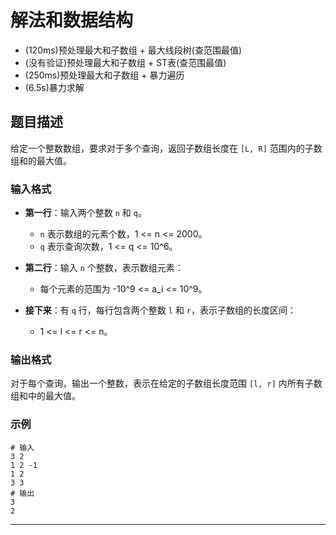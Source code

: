 # 解法和数据结构
- (120ms)预处理最大和子数组 + 最大线段树(查范围最值)
- (没有验证)预处理最大和子数组 + ST表(查范围最值)
- (250ms)预处理最大和子数组 + 暴力遍历
- (6.5s)暴力求解


## 题目描述

给定一个整数数组，要求对于多个查询，返回子数组长度在 `[L, R]` 范围内的子数组和的最大值。

### 输入格式

- **第一行**：输入两个整数 `n` 和 `q`。
    - `n` 表示数组的元素个数，1 <= n <= 2000。
    - `q` 表示查询次数，1 <= q <= 10^6。

- **第二行**：输入 `n` 个整数，表示数组元素：
    - 每个元素的范围为 -10^9 <= a_i <= 10^9。

- **接下来**：有 `q` 行，每行包含两个整数 `l` 和 `r`，表示子数组的长度区间：
    - 1 <= l <= r <= n。

### 输出格式

对于每个查询，输出一个整数，表示在给定的子数组长度范围 `[l, r]` 内所有子数组和中的最大值。

### 示例

~~~shell
# 输入
3 2
1 2 -1
1 2
3 3
# 输出
3
2
~~~

---